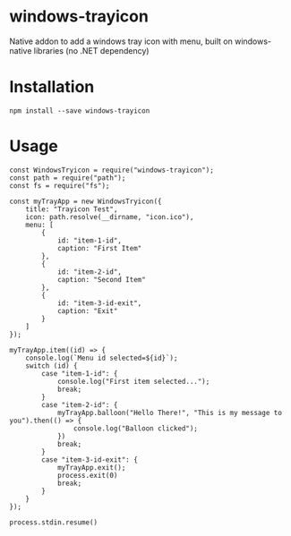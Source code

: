 # windows-trayicon
Native addon to add a windows tray icon with menu, built on windows-native libraries (no .NET dependency)  

# Installation
```
npm install --save windows-trayicon
```

# Usage
```
const WindowsTryicon = require("windows-trayicon");
const path = require("path");
const fs = require("fs");

const myTrayApp = new WindowsTryicon({
	title: "Trayicon Test",
	icon: path.resolve(__dirname, "icon.ico"),
	menu: [
		{
			id: "item-1-id",
			caption: "First Item"
		},
		{
			id: "item-2-id",
			caption: "Second Item"
		},
		{
			id: "item-3-id-exit",
			caption: "Exit"
		}
	]
});

myTrayApp.item((id) => {
	console.log(`Menu id selected=${id}`);
	switch (id) {
		case "item-1-id": {
			console.log("First item selected...");
			break;
		}
		case "item-2-id": {
			myTrayApp.balloon("Hello There!", "This is my message to you").then(() => {
				console.log("Balloon clicked");
			})
			break;
		}
		case "item-3-id-exit": {
			myTrayApp.exit();
			process.exit(0)
			break;
		}
	}
});

process.stdin.resume()

```